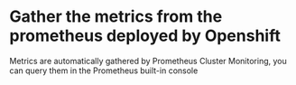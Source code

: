 # Gather the metrics from the prometheus deployed by Openshift

Metrics are automatically gathered by Prometheus Cluster Monitoring, you can query them in the Prometheus built-in console


